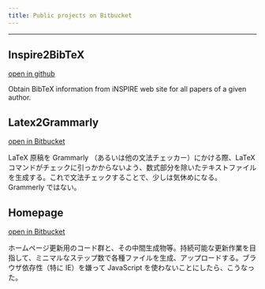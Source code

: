 ```yaml
---
title: Public projects on Bitbucket
---
```


-------------------------------------------------------------------------------

## Inspire2BibTeX ##

[open in github](https://github.com/SoChigusa/Inspire2BibTeX)

Obtain BibTeX information from iNSPIRE web site for all papers of a given author.

## Latex2Grammarly ##

[open in Bitbucket](https://bitbucket.org/SoChigusa/latex2grammarly/)

LaTeX 原稿を Grammarly （あるいは他の文法チェッカー）にかける際、LaTeXコマンドがチェックに引っかからないよう、数式部分を除いたテキストファイルを生成する。これで文法チェックすることで、少しは気休めになる。Grammerly ではない。

## Homepage ##

[open in Bitbucket](https://bitbucket.org/SoChigusa/homepage/)

ホームページ更新用のコード群と、その中間生成物等。持続可能な更新作業を目指して、ミニマルなステップ数で各種ファイルを生成、アップロードする。ブラウザ依存性（特に IE）を嫌って JavaScript を使わないことにしたら、こうなった。
